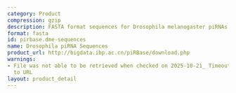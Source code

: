 ```yaml
---
category: Product
compression: gzip
description: FASTA format sequences for Drosophila melanogaster piRNAs (version 3.0)
format: fasta
id: pirbase.dme-sequences
name: Drosophila piRNA Sequences
product_url: http://bigdata.ibp.ac.cn/piRBase/download.php
warnings:
- File was not able to be retrieved when checked on 2025-10-21_ Timeout connecting
  to URL
layout: product_detail
---
```

